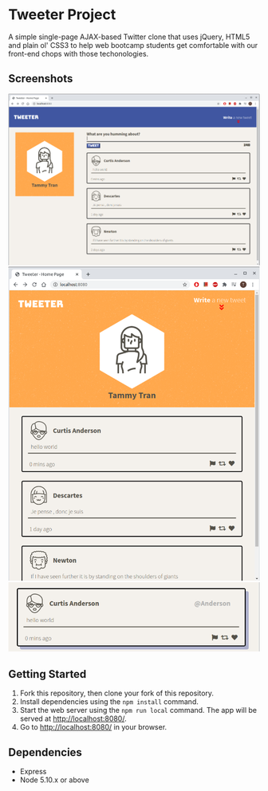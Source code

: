 # Tweeter Project

A simple single-page AJAX-based Twitter clone that uses jQuery, HTML5 and plain ol' CSS3 to help web bootcamp students get comfortable with our front-end chops with those techonologies. 

## Screenshots
!["Screenshot of Tweeter Desktop Version"](https://github.com/ohoktnt/tweeter/blob/master/docs/Tweeter-Desktop.png?raw=true)
!["Screenshot of Tweeter Tablet Version"](https://github.com/ohoktnt/tweeter/blob/master/docs/Tweeter-Tablet.png?raw=true)
!["Screenshot over Tweet hover state"](https://github.com/ohoktnt/tweeter/blob/master/docs/Tweeter-Hover.png?raw=true)


## Getting Started

1. Fork this repository, then clone your fork of this repository.
2. Install dependencies using the `npm install` command.
3. Start the web server using the `npm run local` command. The app will be served at <http://localhost:8080/>.
4. Go to <http://localhost:8080/> in your browser.


## Dependencies

- Express
- Node 5.10.x or above
